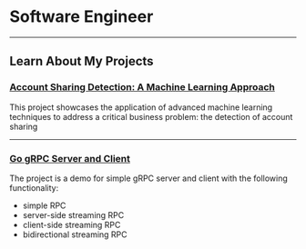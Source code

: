 # Software Engineer
---
## Learn About My Projects

### [Account Sharing Detection: A Machine Learning Approach](https://github.com/YSKuo/AccountSharingDetection_ML_Capstone)
This project showcases the application of advanced machine learning techniques to address a critical business problem: the detection of account sharing

---

### [Go gRPC Server and Client](https://github.com/YSKuo/go-grpc-demo)
The project is a demo for simple gRPC server and client with the following functionality:

- simple RPC
- server-side streaming RPC
- client-side streaming RPC
- bidirectional streaming RPC
